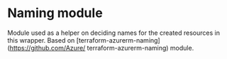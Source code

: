 # Naming module

Module used as a helper on deciding names for the created resources in this wrapper. Based on [terraform-azurerm-naming](https://github.com/Azure/ terraform-azurerm-naming) module.